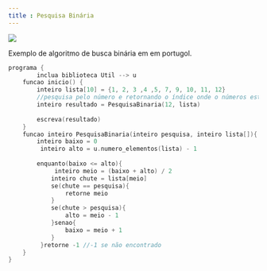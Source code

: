 ```yaml
---
title : Pesquisa Binária
---
```


![](http://luizricardo.org/wordpress/wp-content/upload-files/2016/04/binary-and-linear-search-animations.gif)

Exemplo de algoritmo de busca binária em em portugol.

```c
programa {
    	inclua biblioteca Util --> u
	funcao inicio() {
		inteiro lista[10] = {1, 2, 3 ,4 ,5, 7, 9, 10, 11, 12}
		//pesquisa pelo número e retornando o índice onde o números está
		inteiro resultado = PesquisaBinaria(12, lista)
		
		escreva(resultado)
	}
	funcao inteiro PesquisaBinaria(inteiro pesquisa, inteiro lista[]){
		inteiro baixo = 0
	     inteiro alto = u.numero_elementos(lista) - 1
	     
		enquanto(baixo <= alto){
		     inteiro meio = (baixo + alto) / 2
			inteiro chute = lista[meio]
	     	se(chute == pesquisa){
	     		retorne meio
	     	}
	     	se(chute > pesquisa){
	     		alto = meio - 1
	     	}senao{
	     		baixo = meio + 1
	     	}
	     }retorne -1 //-1 se não encontrado
	}
}
```